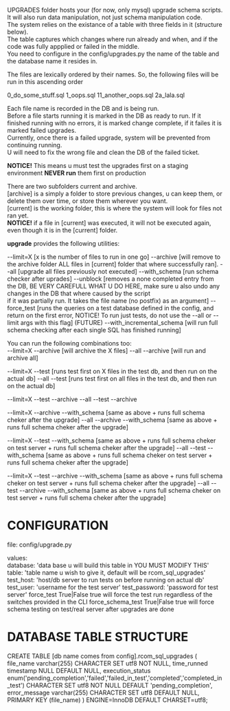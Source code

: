 UPGRADES folder hosts your (for now, only mysql) upgrade schema scripts.  
It will also run data manipulation, not just schema manipulation code.  
The system relies on the existance of a table with three fields in it (structure below).  
The table captures which changes where run already and when, and if the code was fully appplied or failed in the middle.  
You need to configure in the config/upgrades.py the name of the table and the database name it resides in.

The files are lexically ordered by their names.
So, the following files will be run in this ascending order

0_do_some_stuff.sql
1_oops.sql
11_another_oops.sql
2a_lala.sql


Each file name is recorded in the DB and is being run.  
Before a file starts running it is marked in the DB as ready to run.
If it finished running with no errors, it is marked change complete, if it failes it is marked failed upgrades.  
Currently, once there is a failed upgrade, system will be prevented from continuing running.  
U will need to fix the wrong file and clean the DB of the failed ticket.  

**NOTICE!**
This means u must test the upgrades first on a staging environment **NEVER run** them first on production
  
  
There are two subfolders current and archive.  
[archive] is a simply a folder to store previous changes, u can keep them, or delete them over time, or store them wherever you want.  
[current] is the working folder, this is where the system will look for files not ran yet.  
**NOTICE!** if a file in [current] was executed, it will not be executed again, even though it is in the [current] folder.

**upgrade** provides the following utilities:

--limit=X [x is the number of files to run in one go]
--archive [will remove to the archive folder ALL files in [current] folder that where successfully ran].
--all [upgrade all files previously not executed]
--with_schema  [run schema checker after uprades]
--unblock [removes a none completed entry from the DB, BE VERY CAREFULL WHAT U DO HERE, make sure u also undo any changes in the DB that where caused by the script  
           if it was partially run. It takes the file name (no postfix) as an argument]
--force_test [runs the queries on a test database defined in the config, and return on the first error,
              NOTICE! To run just tests, do not use the --all or --limit args with this flag]
(FUTURE) --with_incremental_schema [will run full schema checking after each single SQL has finished running]

You can run the following combinations too:  
--limit=X --archive [will archive the X files]
--all --archive     [will run and archive all]

--limit=X --test [runs test first on X files in the test db, and then run on the actual db]
--all --test     [runs test first on all files in the test db, and then run on the actual db]

--limit=X --test --archive
--all --test --archive

--limit=X --archive --with_schema [same as above + runs full schema cheker after the upgrade]
--all --archive --with_schema [same as above + runs full schema cheker after the upgrade]

--limit=X --test  --with_schema [same as above + runs full schema cheker on test server + runs full schema cheker after the upgrade]
--all --test  --with_schema [same as above + runs full schema cheker on test server + runs full schema cheker after the upgrade]

--limit=X --test --archive --with_schema [same as above + runs full schema cheker on test server + runs full schema cheker after the upgrade]
--all --test --archive --with_schema [same as above + runs full schema cheker on test server + runs full schema cheker after the upgrade]


CONFIGURATION
=============
file: config/upgrade.py  
  
values:  
database:          'data base u will build this table in YOU MUST MODIFY THIS'
table:             'table name u wish to give it, default will be rcom_sql_upgrades'
test_host:         'host/db server to run tests on before running on actual db'
test_user:         'username for the test server'
test_password:     'password for test server'
force_test         True|False true will force the test run regardless of the switches provided in the CLI
force_schema_test  True|False true will force schema testing on test/real server after upgrades are done



DATABASE TABLE STRUCTURE
========================
CREATE TABLE [db name comes from config].rcom_sql_upgrades (
  file_name varchar(255) CHARACTER SET utf8 NOT NULL,
  time_runned timestamp NULL DEFAULT NULL,
  execution_status enum('pending_completion','failed','failed_in_test','completed','completed_in_test') CHARACTER SET utf8 NOT NULL DEFAULT 'pending_completion',
  error_message varchar(255) CHARACTER SET utf8 DEFAULT NULL,
  PRIMARY KEY (file_name)
) ENGINE=InnoDB DEFAULT CHARSET=utf8;
